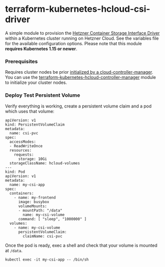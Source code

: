 # terraform-kubernetes-hcloud-csi-driver
A simple module to provision the [Hetzner Container Storage Interface Driver](https://github.com/hetznercloud/csi-driver/) within a Kubernetes cluster running on Hetzner Cloud. See the variables file for the available configuration options. Please note that this module **requires Kubernetes 1.15 or newer**.

### **Prerequisites**

Requires cluster nodes be prior [initialized by a cloud-controller-manager](https://kubernetes.io/docs/concepts/scheduling-eviction/taint-and-toleration/#taint-based-evictions). You can use the [terraform-kubernetes-hcloud-controller-manager](https://github.com/colinwilson/terraform-kubernetes-hcloud-controller-manager) module to initialize your cluster nodes.

### **Deploy Test Persistent Volume**

Verify everything is working, create a persistent volume claim and a pod which uses that volume:

```
apiVersion: v1
kind: PersistentVolumeClaim
metadata:
  name: csi-pvc
spec:
  accessModes:
  - ReadWriteOnce
  resources:
    requests:
      storage: 10Gi
  storageClassName: hcloud-volumes
---
kind: Pod
apiVersion: v1
metadata:
  name: my-csi-app
spec:
  containers:
    - name: my-frontend
      image: busybox
      volumeMounts:
      - mountPath: "/data"
        name: my-csi-volume
      command: [ "sleep", "1000000" ]
  volumes:
    - name: my-csi-volume
      persistentVolumeClaim:
        claimName: csi-pvc
```

Once the pod is ready, exec a shell and check that your volume is mounted at `/data`.

```
kubectl exec -it my-csi-app -- /bin/sh
```